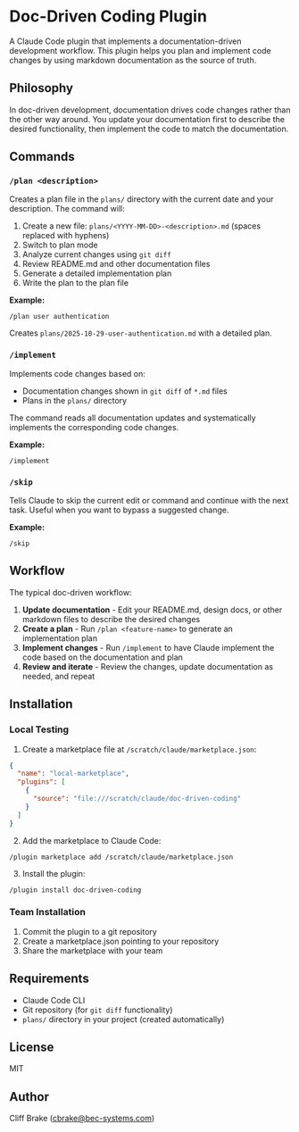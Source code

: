 # Doc-Driven Coding Plugin

A Claude Code plugin that implements a documentation-driven development workflow. This plugin helps you plan and implement code changes by using markdown documentation as the source of truth.

## Philosophy

In doc-driven development, documentation drives code changes rather than the other way around. You update your documentation first to describe the desired functionality, then implement the code to match the documentation.

## Commands

### `/plan <description>`

Creates a plan file in the `plans/` directory with the current date and your description. The command will:

1. Create a new file: `plans/<YYYY-MM-DD>-<description>.md` (spaces replaced with hyphens)
2. Switch to plan mode
3. Analyze current changes using `git diff`
4. Review README.md and other documentation files
5. Generate a detailed implementation plan
6. Write the plan to the plan file

**Example:**
```
/plan user authentication
```

Creates `plans/2025-10-29-user-authentication.md` with a detailed plan.

### `/implement`

Implements code changes based on:
- Documentation changes shown in `git diff` of `*.md` files
- Plans in the `plans/` directory

The command reads all documentation updates and systematically implements the corresponding code changes.

**Example:**
```
/implement
```

### `/skip`

Tells Claude to skip the current edit or command and continue with the next task. Useful when you want to bypass a suggested change.

**Example:**
```
/skip
```

## Workflow

The typical doc-driven workflow:

1. **Update documentation** - Edit your README.md, design docs, or other markdown files to describe the desired changes
2. **Create a plan** - Run `/plan <feature-name>` to generate an implementation plan
3. **Implement changes** - Run `/implement` to have Claude implement the code based on the documentation and plan
4. **Review and iterate** - Review the changes, update documentation as needed, and repeat

## Installation

### Local Testing

1. Create a marketplace file at `/scratch/claude/marketplace.json`:

```json
{
  "name": "local-marketplace",
  "plugins": [
    {
      "source": "file:///scratch/claude/doc-driven-coding"
    }
  ]
}
```

2. Add the marketplace to Claude Code:
```
/plugin marketplace add /scratch/claude/marketplace.json
```

3. Install the plugin:
```
/plugin install doc-driven-coding
```

### Team Installation

1. Commit the plugin to a git repository
2. Create a marketplace.json pointing to your repository
3. Share the marketplace with your team

## Requirements

- Claude Code CLI
- Git repository (for `git diff` functionality)
- `plans/` directory in your project (created automatically)

## License

MIT

## Author

Cliff Brake (cbrake@bec-systems.com)
